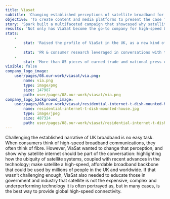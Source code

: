 ```yaml
---
title: Viasat
subtitle: 'Changing established perceptions of satellite broadband for the masses'
objective: 'To create content and media platforms to present the case for satellite as an alternative means of providing broadband services, specifically for those yet to enjoy high-speed connectivity. '
story: 'Spark built a multifaceted campaign that showcased why satellite internet should be part of the bigger broadband connectivity story. Our goal was to show how satellite could (and should) be part of the dialogue that included fibre, cable and mobile wireless technologies. The program included primarily product launches and consumer research, which proved that traditional broadband services (fibre, cable, mobile) were not satisfying consumers’ demands for high-speed broadband connectivity. Taking this research we created campaigns that showed how satellite could be a complementary and truly viable alternative to traditional terrestrial broadband offerings. These were combined with a media buddy programme – offering tailored briefings depending on journalists’ level of knowledge. For instance, some briefings discussed specific industry issues, while others introduced satellite’s potential. Spark also gathered considerable amounts of research on broadband penetration and strategy, used primarily for supporting ViaSat’s meetings with Government on topics such as UK broadband. This information was also invaluable for briefings, contributed articles, news hijacking, and other media outreach. Spark also worked with ViaSat on creating visibility for high-profile initiatives such as: ViaSat and the European Space Agency’s joint project to fund the development of innovative space-related applications around high-speed broadband and ViaSat’s focus across Europe to raise awareness of a competitor’s anti-competitive practices on spectrum usage.'
results: 'Not only has ViaSat become the go-to company for high-speed broadband comment for the ‘have-nots’, satellite is now increasingly seen as a viable alternative to fibre, cable and mobile wireless. The campaign secured over 80 pieces of coverage in the UK, including 17 pieces of national and business coverage. The media reached ranged from The Mail on Sunday, The Telegraph and The Times, to Capacity and ZDNet. Penetration into individual publications was also impressive, with three pieces in both the BBC and The Financial Times. The PR campaign helped raise ViaSat’s profile, which has been useful in discussions with the UK and other European Union government meetings on topics that include: high-speed broadband for consumer, enterprise and government use; in-flight connectivity; spectrum usage and allocation, and the overall space race. '
stats:
    -
        stat: 'Raised the profile of ViaSat in the UK, as a new kind of broadband internet player'
    -
        stat: 'PR & consumer research leveraged in conversations with the UK government'
    -
        stat: 'More than 85 pieces of earned trade and national press coverage in under 1 year'
visible: false
company_logo_image:
    user/pages/08.our-work/viasat/via.png:
        name: via.png
        type: image/png
        size: 147987
        path: user/pages/08.our-work/viasat/via.png
company_logo_background_image:
    user/pages/08.our-work/viasat/residential-internet-t-dish-mounted-house.jpg:
        name: residential-internet-t-dish-mounted-house.jpg
        type: image/jpeg
        size: 487324
        path: user/pages/08.our-work/viasat/residential-internet-t-dish-mounted-house.jpg
---
```


Challenging the established narrative of UK broadband is no easy task. When consumers think of high-speed broadband communications, they often think of fibre. However, ViaSat wanted to change that perception, and show why satellite internet should be part of the conversation: highlighting how the ubiquity of satellite systems, coupled with recent advances in the technology; make satellite a high-speed, affordable broadband backbone that could be used by millions of people in the UK and worldwide. If that wasn’t challenging enough, ViaSat also needed to educate those in government and industry that satellite is not the expensive, complex and underperforming technology it is often portrayed as, but in many cases, is the best way to provide global high-speed connectivity.